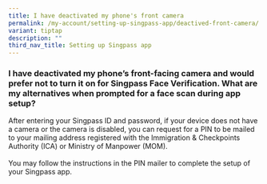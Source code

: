 ```yaml
---
title: I have deactivated my phone's front camera
permalink: /my-account/setting-up-singpass-app/deactived-front-camera/
variant: tiptap
description: ""
third_nav_title: Setting up Singpass app
---
```

<h3>I have deactivated my phone’s front-facing camera and would prefer not to turn it on for Singpass Face Verification. What are my alternatives when prompted for a face scan during app setup?</h3>
<p>After entering your Singpass ID and password, if your device does not
have a camera or the camera is disabled, you can request for a PIN to be
mailed to your mailing address registered with the Immigration &amp; Checkpoints
Authority (ICA) or Ministry of Manpower (MOM).
<br>
<br>You may follow the instructions in the PIN mailer to complete the setup
of your Singpass app.</p>
<p></p>